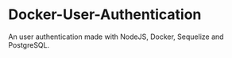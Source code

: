 # Docker-User-Authentication

An user authentication made with NodeJS, Docker, Sequelize and PostgreSQL.
